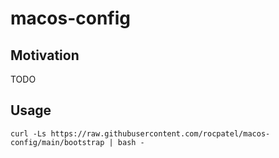 # macos-config

## Motivation

TODO
## Usage

```
curl -Ls https://raw.githubusercontent.com/rocpatel/macos-config/main/bootstrap | bash -
```